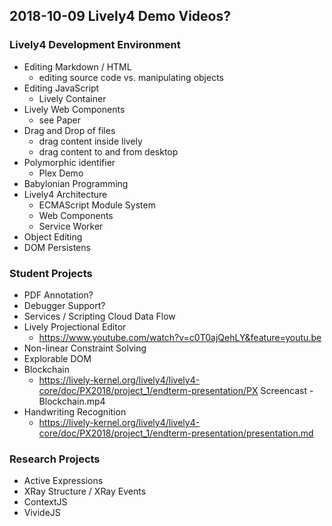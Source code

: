 ## 2018-10-09 Lively4 Demo Videos?

### Lively4 Development Environment

- Editing Markdown / HTML 
  - editing source code vs. manipulating objects
- Editing JavaScript
  - Lively Container 
- Lively Web Components
  - see Paper
- Drag and Drop of files
  - drag content inside lively
  - drag content to and from desktop
- Polymorphic identifier 
  - Plex Demo
- Babylonian Programming
- Lively4 Architecture
  - ECMAScript Module System
  - Web Components 
  - Service Worker
- Object Editing
- DOM Persistens


### Student Projects
- PDF Annotation?
- Debugger Support? 
- Services / Scripting Cloud Data Flow  
- Lively Projectional Editor
  - https://www.youtube.com/watch?v=c0T0ajQehLY&feature=youtu.be
- Non-linear Constraint Solving
- Explorable DOM
- Blockchain
  - https://lively-kernel.org/lively4/lively4-core/doc/PX2018/project_1/endterm-presentation/PX Screencast - Blockchain.mp4
- Handwriting Recognition 
  - https://lively-kernel.org/lively4/lively4-core/doc/PX2018/project_1/endterm-presentation/presentation.md


### Research Projects
- Active Expressions 
- XRay Structure / XRay Events
- ContextJS
- VivideJS
  